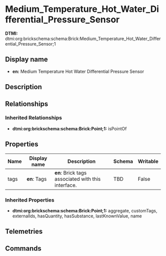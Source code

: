 # Medium_Temperature_Hot_Water_Differential_Pressure_Sensor
**DTMI:** dtmi:org:brickschema:schema:Brick:Medium_Temperature_Hot_Water_Differential_Pressure_Sensor;1
## Display name
- **en:** Medium Temperature Hot Water Differential Pressure Sensor
## Description
## Relationships
### Inherited Relationships
* **dtmi:org:brickschema:schema:Brick:Point;1:** isPointOf
## Properties
|Name|Display name|Description|Schema|Writable|
|-|-|-|-|-|
|tags|**en**: Tags|**en**: Brick tags associated with this interface.|TBD|False|
### Inherited Properties
* **dtmi:org:brickschema:schema:Brick:Point;1:** aggregate, customTags, externalIds, hasQuantity, hasSubstance, lastKnownValue, name
## Telemetries
## Commands

